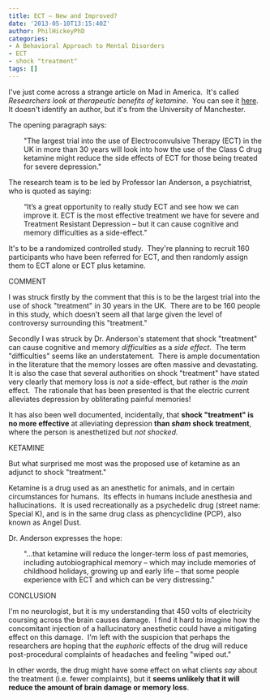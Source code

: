 ```yaml
---
title: ECT – New and Improved?
date: '2013-05-10T13:15:40Z'
author: PhilHickeyPhD
categories:
- A Behavioral Approach to Mental Disorders
- ECT
- shock "treatment"
tags: []
---
```


I've just come across a strange article on Mad in America.  It's called <i>Researchers look at therapeutic benefits of ketamine</i>.  You can see it <a href="http://www.manchester.ac.uk/aboutus/news/display/?id=9956">here</a>.  It doesn't identify an author, but it's from the University of Manchester.

The opening paragraph says:
<p style="padding-left: 30px;">"The largest trial into the use of Electroconvulsive Therapy (ECT) in the UK in more than 30 years will look into how the use of the Class C drug ketamine might reduce the side effects of ECT for those being treated for severe depression."</p>
The research team is to be led by Professor Ian Anderson, a psychiatrist, who is quoted as saying:
<p style="padding-left: 30px;">“It’s a great opportunity to really study ECT and see how we can improve it. ECT is the most effective treatment we have for severe and Treatment Resistant Depression – but it can cause cognitive and memory difficulties as a side-effect."</p>
It's to be a randomized controlled study.  They're planning to recruit 160 participants who have been referred for ECT, and then randomly assign them to ECT alone or ECT plus ketamine.

COMMENT

I was struck firstly by the comment that this is to be the largest trial into the use of shock "treatment" in 30 years in the UK.  There are to be 160 people in this study, which doesn't seem all that large given the level of controversy surrounding this "treatment."

Secondly I was struck by Dr. Anderson's statement that shock "treatment" can cause cognitive and memory <i>difficulties</i> as a <i>side effect</i>.  The term "difficulties" seems like an understatement.  There is ample documentation in the literature that the memory losses are often massive and devastating.  It is also the case that several authorities on shock "treatment" have stated very clearly that memory loss is <i>not</i> a side-effect, but rather is the <i>main</i> effect.  The rationale that has been presented is that the electric current alleviates depression by obliterating painful memories!

It has also been well documented, incidentally, that <strong>shock "treatment" is no more effective</strong> at alleviating depression <strong>than <i>sham</i> shock treatment</strong>, where the person is anesthetized but <i>not shocked.</i>

KETAMINE

But what surprised me most was the proposed use of ketamine as an adjunct to shock "treatment."

Ketamine is a drug used as an anesthetic for animals, and in certain circumstances for humans.  Its effects in humans include anesthesia and hallucinations.  It is used recreationally as a psychedelic drug (street name: Special K), and is in the same drug class as phencyclidine (PCP), also known as Angel Dust.

Dr. Anderson expresses the hope:
<p style="padding-left: 30px;">"…that ketamine will reduce the longer-term loss of past memories, including autobiographical memory – which may include memories of childhood holidays, growing up and early life – that some people experience with ECT and which can be very distressing."</p>
CONCLUSION

I'm no neurologist, but it is my understanding that 450 volts of electricity coursing across the brain causes damage.  I find it hard to imagine how the concomitant injection of a hallucinatory anesthetic could have a mitigating effect on this damage.  I'm left with the suspicion that perhaps the researchers are hoping that the <i>euphoric</i> effects of the drug will reduce post-procedural complaints of headaches and feeling "wiped out."

In other words, the drug might have some effect on what clients <i>say</i> about the treatment (i.e. fewer complaints), but it <strong>seems unlikely that it will reduce the amount of brain damage or memory loss</strong>.